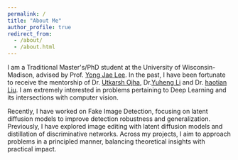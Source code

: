 ```yaml
---
permalink: /
title: "About Me"
author_profile: true
redirect_from: 
  - /about/
  - /about.html
---
```


I am a Traditional Master's/PhD student at the University of Wisconsin-Madison, advised by Prof. [Yong Jae Lee](https://pages.cs.wisc.edu/~yongjaelee/). In the past, I have been fortunate to receive the mentorship of Dr. [Utkarsh Ojha](https://utkarshojha.github.io), Dr.[Yuheng Li](https://yuheng-li.github.io) and Dr. [haotian Liu](https://hliu.cc). I am extremely interested in problems pertaining to Deep Learning and its intersections with computer vision.

Recently, I have worked on Fake Image Detection, focusing on latent diffusion models to improve detection robustness and generalization. Previously, I have explored image editing with latent diffusion models and distillation of discriminative networks. Across my projects, I aim to approach problems in a principled manner, balancing theoretical insights with practical impact.